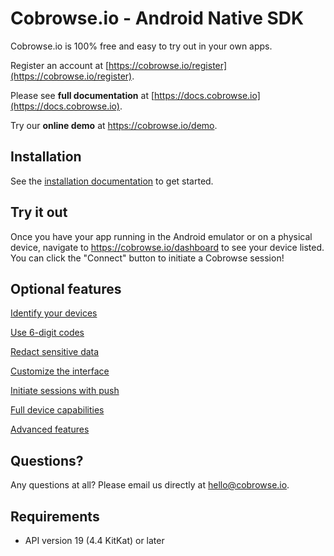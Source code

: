 # Cobrowse.io - Android Native SDK

Cobrowse.io is 100% free and easy to try out in your own apps.

Register an account at [https://cobrowse.io/register](https://cobrowse.io/register).

Please see **full documentation** at [https://docs.cobrowse.io](https://docs.cobrowse.io).

Try our **online demo** at <https://cobrowse.io/demo>.

## Installation

See the [installation documentation](https://docs.cobrowse.io/sdk-installation/android) to get started.

## Try it out

Once you have your app running in the Android emulator or on a physical device, navigate to <https://cobrowse.io/dashboard> to see your device listed. You can click the "Connect" button to initiate a Cobrowse session!

## Optional features

[Identify your devices](https://docs.cobrowse.io/sdk-features/identify-your-devices)

[Use 6-digit codes](https://docs.cobrowse.io/sdk-features/6-digit-codes)

[Redact sensitive data](https://docs.cobrowse.io/sdk-features/redact-sensitive-data)

[Customize the interface](https://docs.cobrowse.io/sdk-features/customize-the-interface)

[Initiate sessions with push](https://docs.cobrowse.io/sdk-features/initiate-sessions-with-push)

[Full device capabilities](https://docs.cobrowse.io/sdk-features/full-device-capabilities)

[Advanced features](https://docs.cobrowse.io/sdk-features/advanced-features)

## Questions?
Any questions at all? Please email us directly at [hello@cobrowse.io](mailto:hello@cobrowse.io).

## Requirements

* API version 19 (4.4 KitKat) or later
